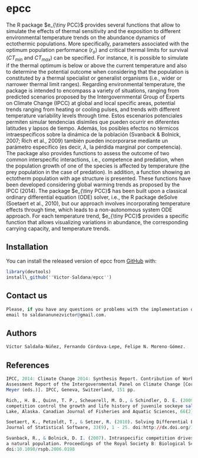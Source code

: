 
# epcc

<!-- badges: start -->
<!-- badges: end -->

The R package $e_{\tiny PCC}$ provides several functions that allow to simulate the effects of thermal sensitivity and the exposition to different environmental temperature trends on the abundance dynamics of ectothermic populations. More specifically, parameters associated with the optimum population performance ($r_{o}$) and critical thermal limits for survival ($CT_{min}$ and $CT_{max}$) can be specified. For instance, it is possible to simulate if the thermal optimum is below or above the current temperature and also to determine the potential outcome when considering that the population is constituted by a thermal specialist or generalist organisms (i.e., wider or narrower thermal limit ranges). Regarding environmental temperature, the package is intended to encompass a variety of situations, ranging from predicted scenarios proposed by the Intergovernmental Group of Experts on Climate Change (IPCC) at global and local specific areas, potential trends ranging from heating or cooling pulses, and trends with different temperature variability levels through time. Estos escenarios potenciales permiten simular tendencias disímiles que pueden ocurrir en diferentes latitudes y lapsos de tiempo. Además, los posibles efectos no térmicos intraespecíficos sobre la dinámica de la población (Svanback \& Bolnick, 2007; Rich et al., 2009) también pueden incorporarse mediante un parámetro específico (es decir, $\lambda$, la pérdida marginal por competencia).
The package also provides functions to assess the outcome of two common interspecific interactions, i.e., competence and predation, when the population growth of one of the species is affected by temperature (the prey population in the case of predation).  In addition, a function showing an ectotherm population with age structure is presented. These functions have been developed considering global warming trends as proposed by the IPCC (2014).
The package $e_{\tiny PCC}$ has been built upon a classical ordinary differential equation (ODE) solver, i.e., the  R package deSolve (Soetaert et al., 2010), but our approach involves incorporating temperature effects through time, which leads to a non-autonomous system ODE approach.
For each temperature trend, $e_{\tiny PCC}$ provides a specific function that allows visualizing variations in abundance, the corresponding carrying capacity, and temperature trends.

## Installation

You can install the released version of epcc from [GitHub](https://github.com/Victor-Saldana/epcc) with:

``` r
library(devtools)
install\_github(''Victor-Saldana/epcc'')
```

## Contact us 
``` r
Please, if you have any questions or problems with the implementation of the package,  send an 
email to saldananunezvictor@gmail.com.
```

## Authors
``` r
Víctor Saldaña-Núñez, Fernando Córdova-Lepe, Felipe N. Moreno-Gómez.
```

## References
``` r
IPCC, 2014: Climate Change 2014: Synthesis Report. Contribution of Working Groups I, II and III to the Fifth 
Assessment Report of the Intergovernmental Panel on Climate Change [Core Writing Team, R.K. Pachauri and L.A. 
Meyer (eds.)]. IPCC, Geneva, Switzerland, 151 pp.
```
``` r
Rich,, H. B., Quinn, T. P., Scheuerell, M. D., & Schindler, D. E. (2009). Climate and intraspecific 
competition control the growth and life history of juvenile sockeye salmon (Oncorhynchus nerka) in Iliamna 
Lake, Alaska. Canadian Journal of Fisheries and Aquatic Sciences, 66(2), 238-246.doi:10.1139/f08-210
```
``` r
Soetaert, K., Petzoldt, T., & Setzer, R. (2010). Solving Differential Equations in R: Package deSolve. 
Journal of Statistical Software, 33(9), 1 - 25. doi:http://dx.doi.org/10.18637/jss.v033.i09
```

``` r
Svanback, R., & Bolnick, D. I. (2007). Intraspecific competition drives increased resource use diversity within 
a natural population. Proceedings of the Royal Society B: Biological Sciences, 274(1611), 839-844. 
doi:10.1098/rspb.2006.0198 
```
